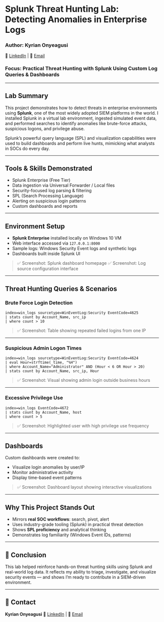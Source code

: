 # Splunk Threat Hunting Lab: Detecting Anomalies in Enterprise Logs

### Author: Kyrian Onyeagusi
🔗 [LinkedIn](https://www.linkedin.com/in/kyrian-onyeagusi/) | 📧 [Email](mailto:kyrianoc18@gmail.com)

### Focus: Practical Threat Hunting with Splunk Using Custom Log Queries & Dashboards

---

## Lab Summary

This project demonstrates how to detect threats in enterprise environments using **Splunk**, one of the most widely adopted SIEM platforms in the world. I installed Splunk in a virtual lab environment, ingested simulated event data, and performed searches to identify anomalies like brute-force attacks, suspicious logons, and privilege abuse.

Splunk’s powerful query language (SPL) and visualization capabilities were used to build dashboards and perform live hunts, mimicking what analysts in SOCs do every day.

---

## Tools & Skills Demonstrated

* Splunk Enterprise (Free Tier)
* Data ingestion via Universal Forwarder / Local files
* Security-focused log parsing & filtering
* SPL (Search Processing Language)
* Alerting on suspicious login patterns
* Custom dashboards and reports

---

## Environment Setup

* **Splunk Enterprise** installed locally on Windows 10 VM
* Web interface accessed via `127.0.0.1:8000`
* Sample logs: Windows Security Event logs and synthetic logs
* Dashboards built inside Splunk UI

> ✅ Screenshot: Splunk dashboard homepage
> ✅ Screenshot: Log source configuration interface

---

## Threat Hunting Queries & Scenarios

### Brute Force Login Detection

```spl
index=win_logs sourcetype=WinEventLog:Security EventCode=4625
| stats count by Account_Name, src_ip
| where count > 10
```

> ✅ Screenshot: Table showing repeated failed logins from one IP

---

### Suspicious Admin Logon Times

```spl
index=win_logs sourcetype=WinEventLog:Security EventCode=4624
| eval Hour=strftime(_time, "%H")
| where Account_Name="Administrator" AND (Hour < 6 OR Hour > 20)
| stats count by Account_Name, src_ip, Hour
```

> ✅ Screenshot: Visual showing admin login outside business hours

---

### Excessive Privilege Use

```spl
index=win_logs EventCode=4672
| stats count by Account_Name, host
| where count > 5
```

> ✅ Screenshot: Highlighted user with high privilege use frequency

---

## Dashboards

Custom dashboards were created to:

* Visualize login anomalies by user/IP
* Monitor administrative activity
* Display time-based event patterns

> ✅ Screenshot: Dashboard layout showing interactive visualizations

---

## Why This Project Stands Out

* Mirrors **real SOC workflows**: search, pivot, alert
* Uses industry-grade tooling (Splunk) in practical threat detection
* Shows **SPL proficiency** and analytical thinking
* Demonstrates log familiarity (Windows Event IDs, patterns)

---

## 📌 Conclusion

This lab helped reinforce hands-on threat hunting skills using Splunk and real-world log data. It reflects my ability to triage, investigate, and visualize security events — and shows I’m ready to contribute in a SIEM-driven environment.

---

## 🔗 Contact

**Kyrian Onyeagusi**
🔗 [LinkedIn](https://www.linkedin.com/in/kyrian-onyeagusi/) | 📧 [Email](mailto:kyrianoc18@gmail.com)
